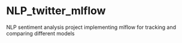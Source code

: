 # NLP_twitter_mlflow
NLP sentiment analysis project implementing mlflow for tracking and comparing different models
